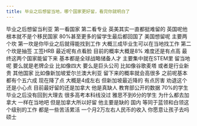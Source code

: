 ```yaml
---
title: 毕业之后想留当地，哪个国家更好留，看完你就明白了 
---
```

毕业之后想留当利亚
第一看国家
第二看专业
英美其实一直都挺难留的
英国呢他根本就不是个移民国家
80%甚至更多的留学生最后都回国了
美国想留呢
主要两个坎
第一坎是你毕业之后就得能找到工作
大概三成毕业生可以在当地找工作
第二个坎是抽签
工签HRB
最近呢有点看脸
目前的概率大概是8%
难度还是有点高
最终这两个国家能留下来
基本都是全球战略储备人才
主要集中就在STEM里
留当地呢
要么就是老牌企业
比如像四大
要么是巨头公司
比如像谷歌麦塔
或者是行业新贵
其他国家
比如像新加坡爱尔兰澳大利亚
留下来的概率就会高很多
之前呢基本都有个五六成
现在降了点
大概是4成左右
但新加坡最近降的
有点厉害
劝退这个还是小心点
目前最好留的还是加拿大
他是真缺人
教育部公开的数据
70%的学生毕业之后没有回到大理去
很多高考本科线没过
雅思不到6分的学生
为什么都去加拿大
一样在当地吧
但是加拿大所以好留
他主要是缺的
国内
等同于蓝领和白领这个级别的工作
都是一些苦活累活
一个月2万左右人民币的收入
你愿意让孩子去吗
硕士
